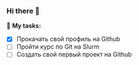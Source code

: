 ### Hi there 👋

<!--
**Ironych/Ironych** is a ✨ _special_ ✨ repository because its `README.md` (this file) appears on your GitHub profile.

**Languages and Tools:**  
* [x] Python


-->
🚧 **My tasks:**
<!-- TODO-IST:START -->
* [x] Прокачать свой профиль на Github
* [ ] Пройти курс по Git на Slurm
* [ ] Создать свой первый проект на Github       
<!-- TODO-IST:END -->
